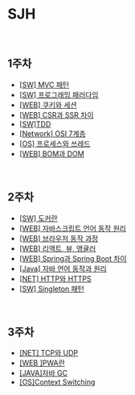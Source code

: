 # SJH

<br/>

## 1주차

- [[SW] MVC 패턴](https://github.com/fake-developers/1st/blob/main/SJH/MVC%20Pattern.md)
- [[SW] 프로그래밍 패러다임](https://github.com/fake-developers/1st/blob/main/SJH/Programming%20Paradigm.md)
- [[WEB] 쿠키와 세션](https://github.com/fake-developers/1st/blob/main/SJH/Cookie%26Session.md)
- [[WEB] CSR과 SSR 차이](https://github.com/fake-developers/1st/blob/main/SJH/CSR%26SSR%20Difference.md)
- [[SW]TDD](https://github.com/fake-developers/1st/blob/main/SJH/TDD.md)
- [[Network] OSI 7계층](https://github.com/fake-developers/1st/blob/main/SJH/OSI%207layer.md)
- [[OS] 프로세스와 쓰레드](https://github.com/fake-developers/1st/blob/main/SJH/Process%26Thread.md)
- [[WEB] BOM과 DOM](https://github.com/fake-developers/1st/blob/main/SJH/BOM%26DOM.md)

<br/>

## 2주차

- [[SW] 도커란](./Doker.md)
- [[WEB] 자바스크립트 언어 동작 원리](./How%20JavaScript%20works.md)
- [[WEB] 브라우저 동작 과정](./How%20browser%20rendering%20works.md)
- [[WEB] 리액트, 뷰, 앵귤러](./React&Vue&Angular.md)
- [[WEB] Spring과 Spring Boot 차이](./Spring&Spring%20Boot%20Difference.md)
- [[Java] 자바 언어 동작과 원리](./Java%20Logic.md)
- [[NET] HTTP와 HTTPS](./HTTP&HTTPS.md)
- [[SW] Singleton 패턴](./Singleton%20Pattern.md)

<br/>

## 3주차

- [[NET] TCP와 UDP](./TCP&UDP.md)
- [[WEB ]PWA란](./PWA.md)
- [[JAVA]자바 GC](./JAVA%20GC.md)
- [[OS]Context Switching](./Context%20Switching.md)



